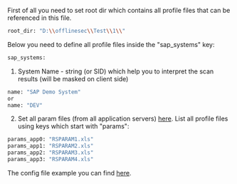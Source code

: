First of all you need to set root dir which contains all profile files that can be referenced in this file.
```sh
root_dir: "D:\\offlinesec\\Test\\1\\"
```
Below you need to define all profile files inside the "sap_systems" key:
```sh
sap_systems:
```

1. System Name - string (or SID) which help you to interpret the scan results (will be masked on client side) 
```sh
name: "SAP Demo System" 
or
name: "DEV"
```

2. Set all param files (from all application servers) [here](./exclude_file_structure.md). List all profile files using keys which start with "params":
```sh
params_app0: "RSPARAM1.xls"
params_app1: "RSPARAM2.xls"
params_app2: "RSPARAM3.xls"
params_app3: "RSPARAM4.xls"
```

The config file example you can find [here](./yaml_params_file_example.yaml).